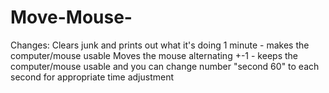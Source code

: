 # Move-Mouse-
Changes:  Clears junk and prints out what it's doing 1 minute  - makes the computer/mouse usable Moves the mouse alternating +-1 - keeps the computer/mouse usable 
and you can change number "second 60" to each second for appropriate time adjustment
